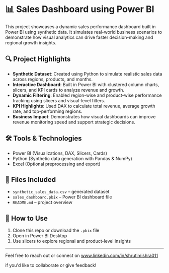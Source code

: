 # 📊 Sales Dashboard using Power BI

This project showcases a dynamic sales performance dashboard built in Power BI using synthetic data. It simulates real-world business scenarios to demonstrate how visual analytics can drive faster decision-making and regional growth insights.

## 🔍 Project Highlights
- **Synthetic Dataset**: Created using Python to simulate realistic sales data across regions, products, and months.
- **Interactive Dashboard**: Built in Power BI with clustered column charts, slicers, and KPI cards to analyze revenue and growth.
- **Dynamic Filtering**: Enabled region-wise and product-wise performance tracking using slicers and visual-level filters.
- **KPI Highlights**: Used DAX to calculate total revenue, average growth rate, and top-performing regions.
- **Business Impact**: Demonstrates how visual dashboards can improve revenue monitoring speed and support strategic decisions.

## 🛠️ Tools & Technologies
- Power BI (Visualizations, DAX, Slicers, Cards)
- Python (Synthetic data generation with Pandas & NumPy)
- Excel (Optional preprocessing and export)


## 📁 Files Included
- `synthetic_sales_data.csv` – generated dataset
- `sales_dashboard.pbix` – Power BI dashboard file
- `README.md` – project overview

## 🚀 How to Use
1. Clone this repo or download the `.pbix` file
2. Open in Power BI Desktop
3. Use slicers to explore regional and product-level insights

---

Feel free to reach out or connect on www.linkedin.com/in/shrutimishra011

 if you'd like to collaborate or give feedback!
